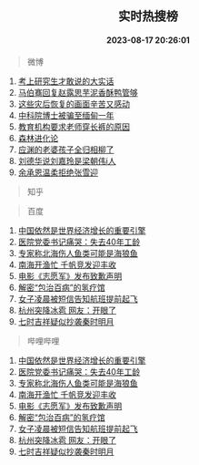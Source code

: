<div align="center"><h2>实时热搜榜</h2><h4>2023-08-17 20:26:01</h4></div>

> 微博  

1. [考上研究生才敢说的大实话](https://s.weibo.com/weibo?q=%23%E8%80%83%E4%B8%8A%E7%A0%94%E7%A9%B6%E7%94%9F%E6%89%8D%E6%95%A2%E8%AF%B4%E7%9A%84%E5%A4%A7%E5%AE%9E%E8%AF%9D%23&t=31&band_rank=1&Refer=top)<br />
2. [马伯骞回复赵露思芋泥香酥鸭管够](https://s.weibo.com/weibo?q=%23%E9%A9%AC%E4%BC%AF%E9%AA%9E%E5%9B%9E%E5%A4%8D%E8%B5%B5%E9%9C%B2%E6%80%9D%E8%8A%8B%E6%B3%A5%E9%A6%99%E9%85%A5%E9%B8%AD%E7%AE%A1%E5%A4%9F%23&t=31&band_rank=2&Refer=top)<br />
3. [这些灾后恢复的画面辛苦又感动](https://s.weibo.com/weibo?q=%23%E8%BF%99%E4%BA%9B%E7%81%BE%E5%90%8E%E6%81%A2%E5%A4%8D%E7%9A%84%E7%94%BB%E9%9D%A2%E8%BE%9B%E8%8B%A6%E5%8F%88%E6%84%9F%E5%8A%A8%23&t=31&band_rank=3&Refer=top)<br />
4. [中科院博士被骗至缅甸一年](https://s.weibo.com/weibo?q=%23%E4%B8%AD%E7%A7%91%E9%99%A2%E5%8D%9A%E5%A3%AB%E8%A2%AB%E9%AA%97%E8%87%B3%E7%BC%85%E7%94%B8%E4%B8%80%E5%B9%B4%23&t=31&band_rank=4&Refer=top)<br />
5. [教育机构要求老师穿长裤的原因](https://s.weibo.com/weibo?q=%E6%95%99%E8%82%B2%E6%9C%BA%E6%9E%84%E8%A6%81%E6%B1%82%E8%80%81%E5%B8%88%E7%A9%BF%E9%95%BF%E8%A3%A4%E7%9A%84%E5%8E%9F%E5%9B%A0&t=31&band_rank=5&Refer=top)<br />
6. [森林进化论](https://s.weibo.com/weibo?q=%E6%A3%AE%E6%9E%97%E8%BF%9B%E5%8C%96%E8%AE%BA&t=31&band_rank=6&Refer=top)<br />
7. [应渊的老婆孩子全归相柳了](https://s.weibo.com/weibo?q=%23%E5%BA%94%E6%B8%8A%E7%9A%84%E8%80%81%E5%A9%86%E5%AD%A9%E5%AD%90%E5%85%A8%E5%BD%92%E7%9B%B8%E6%9F%B3%E4%BA%86%23&t=31&band_rank=7&Refer=top)<br />
8. [刘德华说刘嘉玲是梁朝伟i人](https://s.weibo.com/weibo?q=%23%E5%88%98%E5%BE%B7%E5%8D%8E%E8%AF%B4%E5%88%98%E5%98%89%E7%8E%B2%E6%98%AF%E6%A2%81%E6%9C%9D%E4%BC%9Fi%E4%BA%BA%23&t=31&band_rank=8&Refer=top)<br />
9. [余承恩温柔拒绝张雪迎](https://s.weibo.com/weibo?q=%23%E4%BD%99%E6%89%BF%E6%81%A9%E6%B8%A9%E6%9F%94%E6%8B%92%E7%BB%9D%E5%BC%A0%E9%9B%AA%E8%BF%8E%23&t=31&band_rank=9&Refer=top)<br />

> 知乎  


> 百度  

1. [中国依然是世界经济增长的重要引擎](https://www.baidu.com/s?wd=%E4%B8%AD%E5%9B%BD%E4%BE%9D%E7%84%B6%E6%98%AF%E4%B8%96%E7%95%8C%E7%BB%8F%E6%B5%8E%E5%A2%9E%E9%95%BF%E7%9A%84%E9%87%8D%E8%A6%81%E5%BC%95%E6%93%8E&sa=fyb_news&rsv_dl=fyb_news)<br />
2. [医院党委书记痛哭：失去40年工龄](https://www.baidu.com/s?wd=%E5%8C%BB%E9%99%A2%E5%85%9A%E5%A7%94%E4%B9%A6%E8%AE%B0%E7%97%9B%E5%93%AD%EF%BC%9A%E5%A4%B1%E5%8E%BB40%E5%B9%B4%E5%B7%A5%E9%BE%84&sa=fyb_news&rsv_dl=fyb_news)<br />
3. [专家称北海伤人鱼类可能是海狼鱼](https://www.baidu.com/s?wd=%E4%B8%93%E5%AE%B6%E7%A7%B0%E5%8C%97%E6%B5%B7%E4%BC%A4%E4%BA%BA%E9%B1%BC%E7%B1%BB%E5%8F%AF%E8%83%BD%E6%98%AF%E6%B5%B7%E7%8B%BC%E9%B1%BC&sa=fyb_news&rsv_dl=fyb_news)<br />
4. [南海开渔忙 千帆竞发迎丰收](https://www.baidu.com/s?wd=%E5%8D%97%E6%B5%B7%E5%BC%80%E6%B8%94%E5%BF%99+%E5%8D%83%E5%B8%86%E7%AB%9E%E5%8F%91%E8%BF%8E%E4%B8%B0%E6%94%B6&sa=fyb_news&rsv_dl=fyb_news)<br />
5. [电影《志愿军》发布致歉声明](https://www.baidu.com/s?wd=%E7%94%B5%E5%BD%B1%E3%80%8A%E5%BF%97%E6%84%BF%E5%86%9B%E3%80%8B%E5%8F%91%E5%B8%83%E8%87%B4%E6%AD%89%E5%A3%B0%E6%98%8E&sa=fyb_news&rsv_dl=fyb_news)<br />
6. [解密“包治百病”的氢疗馆](https://www.baidu.com/s?wd=%E8%A7%A3%E5%AF%86%E2%80%9C%E5%8C%85%E6%B2%BB%E7%99%BE%E7%97%85%E2%80%9D%E7%9A%84%E6%B0%A2%E7%96%97%E9%A6%86&sa=fyb_news&rsv_dl=fyb_news)<br />
7. [女子凌晨被短信告知航班提前起飞](https://www.baidu.com/s?wd=%E5%A5%B3%E5%AD%90%E5%87%8C%E6%99%A8%E8%A2%AB%E7%9F%AD%E4%BF%A1%E5%91%8A%E7%9F%A5%E8%88%AA%E7%8F%AD%E6%8F%90%E5%89%8D%E8%B5%B7%E9%A3%9E&sa=fyb_news&rsv_dl=fyb_news)<br />
8. [杭州突降冰雹 网友：开眼了](https://www.baidu.com/s?wd=%E6%9D%AD%E5%B7%9E%E7%AA%81%E9%99%8D%E5%86%B0%E9%9B%B9+%E7%BD%91%E5%8F%8B%EF%BC%9A%E5%BC%80%E7%9C%BC%E4%BA%86&sa=fyb_news&rsv_dl=fyb_news)<br />
9. [七时吉祥疑似抄袭秦时明月](https://www.baidu.com/s?wd=%E4%B8%83%E6%97%B6%E5%90%89%E7%A5%A5%E7%96%91%E4%BC%BC%E6%8A%84%E8%A2%AD%E7%A7%A6%E6%97%B6%E6%98%8E%E6%9C%88&sa=fyb_news&rsv_dl=fyb_news)<br />

> 哔哩哔哩  

1. [中国依然是世界经济增长的重要引擎](https://www.baidu.com/s?wd=%E4%B8%AD%E5%9B%BD%E4%BE%9D%E7%84%B6%E6%98%AF%E4%B8%96%E7%95%8C%E7%BB%8F%E6%B5%8E%E5%A2%9E%E9%95%BF%E7%9A%84%E9%87%8D%E8%A6%81%E5%BC%95%E6%93%8E&sa=fyb_news&rsv_dl=fyb_news)<br />
2. [医院党委书记痛哭：失去40年工龄](https://www.baidu.com/s?wd=%E5%8C%BB%E9%99%A2%E5%85%9A%E5%A7%94%E4%B9%A6%E8%AE%B0%E7%97%9B%E5%93%AD%EF%BC%9A%E5%A4%B1%E5%8E%BB40%E5%B9%B4%E5%B7%A5%E9%BE%84&sa=fyb_news&rsv_dl=fyb_news)<br />
3. [专家称北海伤人鱼类可能是海狼鱼](https://www.baidu.com/s?wd=%E4%B8%93%E5%AE%B6%E7%A7%B0%E5%8C%97%E6%B5%B7%E4%BC%A4%E4%BA%BA%E9%B1%BC%E7%B1%BB%E5%8F%AF%E8%83%BD%E6%98%AF%E6%B5%B7%E7%8B%BC%E9%B1%BC&sa=fyb_news&rsv_dl=fyb_news)<br />
4. [南海开渔忙 千帆竞发迎丰收](https://www.baidu.com/s?wd=%E5%8D%97%E6%B5%B7%E5%BC%80%E6%B8%94%E5%BF%99+%E5%8D%83%E5%B8%86%E7%AB%9E%E5%8F%91%E8%BF%8E%E4%B8%B0%E6%94%B6&sa=fyb_news&rsv_dl=fyb_news)<br />
5. [电影《志愿军》发布致歉声明](https://www.baidu.com/s?wd=%E7%94%B5%E5%BD%B1%E3%80%8A%E5%BF%97%E6%84%BF%E5%86%9B%E3%80%8B%E5%8F%91%E5%B8%83%E8%87%B4%E6%AD%89%E5%A3%B0%E6%98%8E&sa=fyb_news&rsv_dl=fyb_news)<br />
6. [解密“包治百病”的氢疗馆](https://www.baidu.com/s?wd=%E8%A7%A3%E5%AF%86%E2%80%9C%E5%8C%85%E6%B2%BB%E7%99%BE%E7%97%85%E2%80%9D%E7%9A%84%E6%B0%A2%E7%96%97%E9%A6%86&sa=fyb_news&rsv_dl=fyb_news)<br />
7. [女子凌晨被短信告知航班提前起飞](https://www.baidu.com/s?wd=%E5%A5%B3%E5%AD%90%E5%87%8C%E6%99%A8%E8%A2%AB%E7%9F%AD%E4%BF%A1%E5%91%8A%E7%9F%A5%E8%88%AA%E7%8F%AD%E6%8F%90%E5%89%8D%E8%B5%B7%E9%A3%9E&sa=fyb_news&rsv_dl=fyb_news)<br />
8. [杭州突降冰雹 网友：开眼了](https://www.baidu.com/s?wd=%E6%9D%AD%E5%B7%9E%E7%AA%81%E9%99%8D%E5%86%B0%E9%9B%B9+%E7%BD%91%E5%8F%8B%EF%BC%9A%E5%BC%80%E7%9C%BC%E4%BA%86&sa=fyb_news&rsv_dl=fyb_news)<br />
9. [七时吉祥疑似抄袭秦时明月](https://www.baidu.com/s?wd=%E4%B8%83%E6%97%B6%E5%90%89%E7%A5%A5%E7%96%91%E4%BC%BC%E6%8A%84%E8%A2%AD%E7%A7%A6%E6%97%B6%E6%98%8E%E6%9C%88&sa=fyb_news&rsv_dl=fyb_news)<br />

